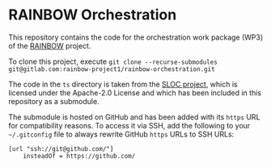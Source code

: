 # RAINBOW Orchestration

This repository contains the code for the orchestration work package (WP3) of the [RAINBOW](https://rainbow-h2020.eu/) project.

To clone this project, execute `git clone --recurse-submodules git@gitlab.com:rainbow-project1/rainbow-orchestration.git`

The code in the `ts` directory is taken from the [SLOC project](https://github.com/SLOCloud/SLOC), which is licensed under the Apache-2.0 License and which has been included in this repository as a submodule.

The submodule is hosted on GitHub and has been added with its `https` URL for compatibility reasons.
To access it via SSH, add the following to your `~/.gitconfig` file to always rewrite GitHub `https` URLs to SSH URLs:
```
[url "ssh://git@github.com/"]
    insteadOf = https://github.com/
```
